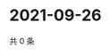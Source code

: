 # 2021-09-26

共 0 条

<!-- BEGIN WEIBO -->
<!-- 最后更新时间 Sun Sep 26 2021 09:55:51 GMT+0800 (China Standard Time) -->

<!-- END WEIBO -->
